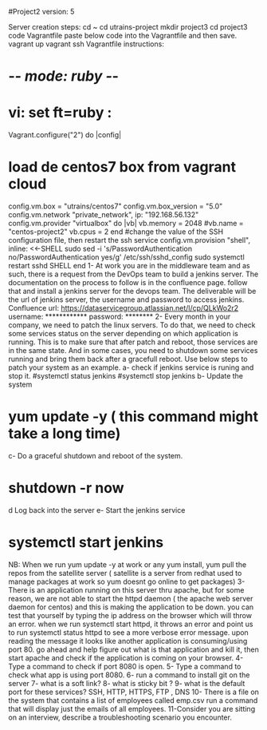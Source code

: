 #Project2 version: 5

Server creation steps:
cd ~
cd utrains-project
mkdir project3
cd project3
code Vagrantfile
paste below code into the Vagrantfile and then save.
vagrant up
vagrant ssh
Vagrantfile instructions:
# -*- mode: ruby -*-
# vi: set ft=ruby :

Vagrant.configure("2") do |config|
  # load de centos7 box from vagrant cloud
  config.vm.box = "utrains/centos7"
  config.vm.box_version = "5.0"
  config.vm.network "private_network", ip: "192.168.56.132"
  config.vm.provider "virtualbox" do |vb|
    vb.memory = 2048
    #vb.name = "centos-project2"
    vb.cpus = 2
  end
  #change the value of the SSH configuration file, then restart the ssh service
  config.vm.provision "shell", inline: <<-SHELL
   sudo sed -i 's/PasswordAuthentication no/PasswordAuthentication yes/g' /etc/ssh/sshd_config
   sudo systemctl restart sshd
  SHELL
end
1- At work you are in the middleware team and as such, there is a request from the DevOps team to build a jenkins server.
The documentation on the process to follow is in the confluence page. follow that and install a jenkins server for the devops team.
The deliverable will be the url of jenkins server, the username and password to access jenkins.
Confluence url: https://dataservicegroup.atlassian.net/l/cp/QLkWo2r2
username: ************
password: ********
2- Every month in your company, we need to patch the linux servers. To do that, we need to check some services status on the server depending on which application is running. This is to make sure that after patch and reboot, those services are in the same state. And in some cases, you need to shutdown some services running and bring them back after a gracefull reboot. Use below steps to patch your system as an example.
a- check if jenkins service is runing and stop it.
#systemctl status jenkins
#systemctl stop jenkins
b- Update the system
# yum update -y ( this command might take a long time)
c- Do a graceful shutdown and reboot of the system.
# shutdown -r now
d Log back into the server
e- Start the jenkins service
# systemctl start jenkins
NB: When we run yum update -y at work or any yum install, yum pull the repos from the satellite server ( satellite is a server from redhat used to manage packages at work so yum doesnt go online to get packages)
3- There is an application running on this server thru apache, but for some reason, we are not able to start the httpd daemon ( the apache web server daemon for centos) and this is making the application to be down. you can test that yourself by typing the ip address on the browser which will throw an error. when we run systemctl start httpd, it throws an error and point us to run systemctl status httpd to see a more verbose error message. upon reading the message it looks like another application is consuming/using port 80. go ahead and help figure out what is that application and kill it, then start apache and check if the application is coming on your browser.
4- Type a command to check if port 8080 is open.
5- Type a command to check what app is using port 8080.
6- run a command to install git on the server
7- what is a soft link?
8- what is sticky bit ?
9- what is the default port for these services? SSH, HTTP, HTTPS, FTP , DNS
10- There is a file on the system that contains a list of employees called emp.csv run a command that will display just the emails of all employees.
11-Consider you are sitting on an interview, describe a troubleshooting scenario you encounter.